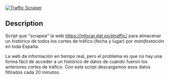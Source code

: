 [![Traffic Scraper](https://github.com/Xatpy/dgt-traffic-scraper/actions/workflows/traffic_scraper.yml/badge.svg)](https://github.com/Xatpy/dgt-traffic-scraper/actions/workflows/traffic-scraper.yml)

## Description

Script que "scrapea" la web https://infocar.dgt.es/etraffic/ para almacenar un histórico de todos los cortes de tráfico (fecha y lugar) por _manifestación_ en toda España.

La web da información en tiempo real, pero el problema es que no hay una forma fácil de acceder a un histórico de datos de cuándo fueron los anteriores cortes de tráfico. Con este script descargamos esos datos filtrados cada 20 minutos.
